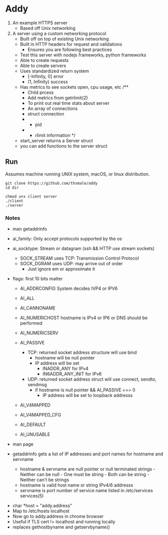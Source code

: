 # Addy
1. An example HTTPS server
	- Based off Unix networking
2. A server using a custom networking protocol
	- Built off on top of existing Unix networking
	- Built in HTTP headers for request and validations
		- Ensures you are following best practices
	- Test this server with nodejs frameworks, python frameworks
	- Able to create requests
	- Able to create servers
	- Uses standardized return system
		- [-Infinity, 0] error
		- (1, Infinity) success
	- Has metrics to see sockets open, cpu usage, etc
		/**
		 * Child prcess
		 * Add metrics from getrlimit(2)
		 * To print out real time stats about server
		 * An array of connections
		 * struct connection 
		 * 	- pid
		 * 	- rlimit information
		 */
	- start_server returns a Server struct
	- you can add functions to the server struct


## Run
Assumes machine running UNIX system, macOS, or linux distribution.

```
git clone https://github.com/thsmale/addy
cd dir

chmod u+x client server
./client
./server
```

### Notes

* man getaddrinfo 
* ai_family: Only accept protocols supported by the os
* ai_socktype: Stream or datagram (ssh && HTTP use stream sockets)
	- SOCK_STREAM uses TCP: Transmission Control Protocol
	- SOCK_DGRAM uses UDP: may arrive out of order
		- Just ignore em or approximate it
* flags: first 10 bits matter
	- AI_ADDRCONFIG System decides IVP4 or IPV6
	- AI_ALL 
	- AI_CANNONAME
	- AI_NUMERICHOST hostname is IPv4 or IP6 or DNS should be performed
	- AI_NUMERICSERV
	- AI_PASSIVE 
		- TCP: returned socket address structure will use bind
			- hostname will be null pointer
			- IP address will be set 
				- INADDR_ANY for IPv4
				- IN6ADDR_ANY_INIT for IPv6
		- UDP: returned socket address struct will use connect, sendto, sendmsg
			- if hostname is null pointer && AI_PASSIVE === 0
				- IP address will be set to loopback addresss 


	- AI_V4MAPPED
	- AI_V4MAPPED_CFG
	- AI_DEFAULT
	- AI_UNUSABLE	

 * man page
 * getaddrinfo gets a list of IP addresses and port names for hostname and servname
  	- hostname & servname are null pointer or null terminated strings
  		  - Neither can be null
  		  - One must be string
  		  - Both can be string
  		  - Neither can't be strings
  	- hostname is valid host name or string IPv4/6 addresss
  	- servname is port number of service name listed in /etc/services services(5)

- char *host = "addy.address"
- Map to /etc/hosts localhost
- Now go to addy.address in chrome browser
- Useful if TLS cert != localhost and running locally
- replaces gethostbyname and getservbyname()

